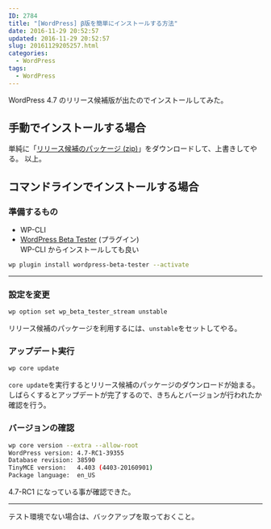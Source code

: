 ```yaml
---
ID: 2784
title: "[WordPress] β版を簡単にインストールする方法"
date: 2016-11-29 20:52:57
updated: 2016-11-29 20:52:57
slug: 20161129205257.html
categories:
  - WordPress
tags:
  - WordPress
---
```


WordPress 4.7 のリリース候補版が出たのでインストールしてみた。

<!--more-->

## 手動でインストールする場合

単純に「<a href="https://wordpress.org/wordpress-4.7-RC1.zip">リリース候補のパッケージ (zip)</a>」をダウンロードして、上書きしてやる。
以上。

## コマンドラインでインストールする場合

### 準備するもの

- WP-CLI
- <a href="https://wordpress.org/plugins/wordpress-beta-tester/">WordPress Beta Tester</a> (プラグイン)  
  WP-CLI からインストールしても良い

```bash
wp plugin install wordpress-beta-tester --activate
```

---

### 設定を変更

```bash
wp option set wp_beta_tester_stream unstable
```

リリース候補のパッケージを利用するには、`unstable`をセットしてやる。

### アップデート実行

```bash
wp core update
```

`core update`を実行するとリリース候補のパッケージのダウンロードが始まる。しばらくするとアップデートが完了するので、きちんとバージョンが行われたか確認を行う。

### バージョンの確認

```bash
wp core version --extra --allow-root
WordPress version: 4.7-RC1-39355
Database revision: 38590
TinyMCE version:   4.403 (4403-20160901)
Package language:  en_US
```

4.7-RC1 になっている事が確認できた。

---

テスト環境でない場合は、バックアップを取っておくこと。
